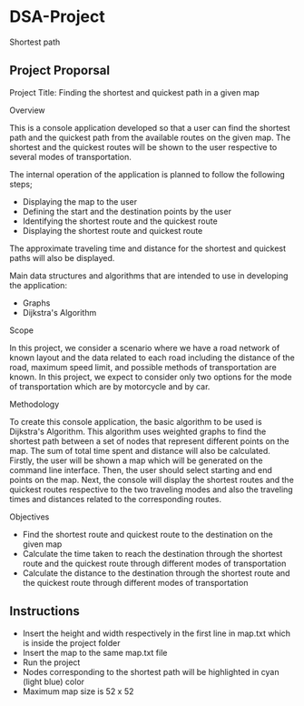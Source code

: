 # DSA-Project
Shortest path

Project Proporsal
-----------------------------------------------------------------------------------------------------------------------------------------------------------------------
Project Title: Finding the shortest and quickest path in a given map

Overview

This is a console application developed so that a user can find the shortest path and the quickest path from the available routes on the given map. 
The shortest and the quickest routes will be shown to the user respective to several modes of transportation.

The internal operation of the application is planned to follow the following steps;

* Displaying the map to the user
* Defining the start and the destination points by the user
* Identifying the shortest route and the quickest route
* Displaying the shortest route and quickest route
  
The approximate traveling time and distance for the shortest and quickest paths will also be displayed.

Main data structures and algorithms that are intended to use in developing the application:

* Graphs
* Dijkstra's Algorithm
  
Scope

In this project, we consider a scenario where we have a road network of known layout and the data related to each road including the distance of the road, 
maximum speed limit, and possible methods of transportation are known. In this project, we expect to consider only two options for the mode of transportation 
which are by motorcycle and by car.

Methodology

To create this console application, the basic algorithm to be used is Dijkstra's Algorithm. This algorithm uses weighted graphs to find the shortest path between 
a set of nodes that represent different points on the map. The sum of total time spent and distance will also be calculated. Firstly, the user will be shown a map 
which will be generated on the command line interface. Then, the user should select starting and end points on the map. Next, the console will display the shortest 
routes and the quickest routes respective to the two traveling modes and also the traveling times and distances related to the corresponding routes.

Objectives

* Find the shortest route and quickest route to the destination on the given map
* Calculate the time taken to reach the destination through the shortest route and the quickest route through different modes of transportation
* Calculate the distance to the destination through the shortest route and the quickest route through different modes of transportation

Instructions
-----------------------------------------------------------------------------------------------------------------------------------------------------------------------
* Insert the height and width respectively in the first line in map.txt which is inside the project folder
* Insert the map to the same map.txt file
* Run the project
* Nodes corresponding to the shortest path will be highlighted in cyan (light blue) color
* Maximum map size is 52 x 52

